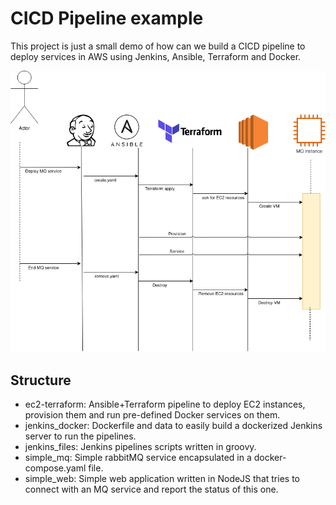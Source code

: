 # CICD Pipeline example

This project is just a small demo of how can we build a CICD pipeline to deploy services in AWS using Jenkins, Ansible, Terraform and Docker.

![Diagram](https://github.com/spothound/cicd_example/blob/main/sequence_diagram.png?raw=true)

## Structure
- ec2-terraform: Ansible+Terraform pipeline to deploy EC2 instances, provision them and run pre-defined Docker services on them.
- jenkins_docker: Dockerfile and data to easily build a dockerized Jenkins server to run the pipelines.
- jenkins_files: Jenkins pipelines scripts written in groovy.
- simple_mq: Simple rabbitMQ service encapsulated in a docker-compose.yaml file.
- simple_web: Simple web application written in NodeJS that tries to connect with an MQ service and report the status of this one.

